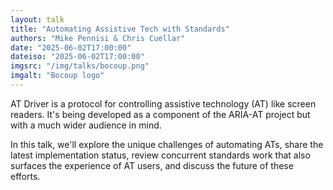 ```yaml
---
layout: talk
title: "Automating Assistive Tech with Standards"
authors: "Mike Pennisi & Chris Cuellar"
date: "2025-06-02T17:00:00"
dateiso: "2025-06-02T17:00:00"
imgsrc: "/img/talks/bocoup.png"
imgalt: "Bocoup logo"
---
```


AT Driver is a protocol for controlling assistive technology (AT) like screen readers. It's being developed as a component of the ARIA-AT project but with a much wider audience in mind.

In this talk, we'll explore the unique challenges of automating ATs, share the latest implementation status, review concurrent standards work that also surfaces the experience of AT users, and discuss the future of these efforts.

